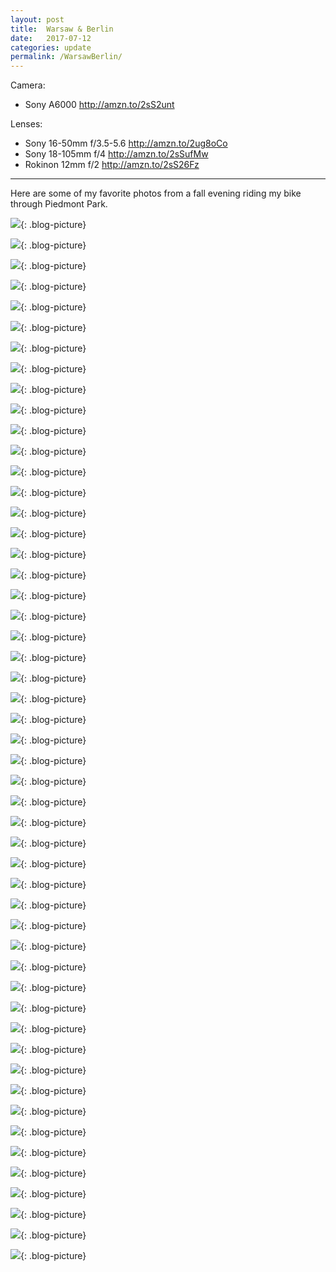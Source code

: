 ```yaml
---
layout: post
title:  Warsaw & Berlin
date:   2017-07-12
categories: update
permalink: /WarsawBerlin/
---
```


Camera: 
  * Sony A6000   <http://amzn.to/2sS2unt>

Lenses:
  * Sony 16-50mm f/3.5-5.6 <http://amzn.to/2ug8oCo>
  * Sony 18-105mm f/4 <http://amzn.to/2sSufMw>
  * Rokinon 12mm f/2 <http://amzn.to/2sS26Fz>

* * *

Here are some of my favorite photos from a fall evening riding my bike through Piedmont Park. 

![](https://c1.staticflickr.com/5/4217/35039378543_039945e1c4_b.jpg){: .blog-picture}

![](https://c1.staticflickr.com/5/4287/35679871142_b22e458ede_b.jpg){: .blog-picture}

![](https://c1.staticflickr.com/5/4235/35008845944_005292cffd_b.jpg){: .blog-picture}

![](https://c1.staticflickr.com/5/4208/35808301616_da160c6d5f_b.jpg){: .blog-picture}

![](https://c1.staticflickr.com/5/4236/35008855644_02cf756187_b.jpg){: .blog-picture}

![](https://c1.staticflickr.com/5/4211/35717038471_558788559c_b.jpg){: .blog-picture}

![](https://c1.staticflickr.com/5/4233/35460920100_c712fdd0b9_b.jpg){: .blog-picture}

![](https://c1.staticflickr.com/5/4253/35460925510_eb03e5bbda_b.jpg){: .blog-picture}

![](https://c1.staticflickr.com/5/4253/35039359233_ae5c4d2b66_b.jpg){: .blog-picture}

![](https://c1.staticflickr.com/5/4265/35039364213_f9237057a5_b.jpg){: .blog-picture}

![](https://c1.staticflickr.com/5/4279/35008875864_992a496338_b.jpg){: .blog-picture}

![](https://c1.staticflickr.com/5/4217/35008887864_478913781c_b.jpg){: .blog-picture}

![](https://c1.staticflickr.com/5/4286/35717073161_1aa75fa013_b.jpg){: .blog-picture}

![](https://c1.staticflickr.com/5/4217/35039401013_cb6d373473_b.jpg){: .blog-picture}

![](https://c1.staticflickr.com/5/4277/35808367616_a6b37d130f_b.jpg){: .blog-picture}

![](https://c1.staticflickr.com/5/4286/35039413653_07dc4fb62a_b.jpg){: .blog-picture}

![](https://c1.staticflickr.com/5/4283/35460969390_f8a920be6a_b.jpg){: .blog-picture}

![](https://c1.staticflickr.com/5/4116/35039434783_cf93d618e5_b.jpg){: .blog-picture}

![](https://c1.staticflickr.com/5/4261/35460984110_339d49ab83_b.jpg){: .blog-picture}

![](https://c1.staticflickr.com/5/4284/35717103551_d9693a4768_b.jpg){: .blog-picture}

![](https://c1.staticflickr.com/5/4282/35008925004_6d563661e1_b.jpg){: .blog-picture}

![](https://c1.staticflickr.com/5/4205/35717115661_2beb9f51c8_b.jpg){: .blog-picture}

![](https://c1.staticflickr.com/5/4254/35039459343_bf93d59454_b.jpg){: .blog-picture}

![](https://c1.staticflickr.com/5/4206/35039463693_2c0c371d45_b.jpg){: .blog-picture}

![](https://c1.staticflickr.com/5/4258/35679949942_910575b1c3_b.jpg){: .blog-picture}

![](https://c1.staticflickr.com/5/4257/35039474513_33e6ac3305_b.jpg){: .blog-picture}

![](https://c1.staticflickr.com/5/4212/35679955262_d76fbf7399_b.jpg){: .blog-picture}

![](https://c1.staticflickr.com/5/4236/35808417236_081f73a797_b.jpg){: .blog-picture}

![](https://c1.staticflickr.com/5/4229/35679958762_238f30c82f_b.jpg){: .blog-picture}

![](https://c1.staticflickr.com/5/4241/35808424116_cfdaef564e_b.jpg){: .blog-picture}

![](https://c1.staticflickr.com/5/4277/35717167361_6168c96c3f_b.jpg){: .blog-picture}

![](https://c1.staticflickr.com/5/4263/35679969052_c6fc0a7dfb_b.jpg){: .blog-picture}

![](https://c1.staticflickr.com/5/4229/35848999715_1a36fab14d_b.jpg){: .blog-picture}

![](https://c1.staticflickr.com/5/4232/35717193951_07e5dc9bf0_b.jpg){: .blog-picture}

![](https://c1.staticflickr.com/5/4209/35808456536_2a134df54d_b.jpg){: .blog-picture}

![](https://c1.staticflickr.com/5/4284/35808462806_16e5a61d52_b.jpg){: .blog-picture}

![](https://c1.staticflickr.com/5/4253/35808469946_f18cbe817d_b.jpg){: .blog-picture}

![](https://c1.staticflickr.com/5/4241/35717203161_e3c810cb43_b.jpg){: .blog-picture}

![](https://c1.staticflickr.com/5/4230/35808480596_28542227f5_b.jpg){: .blog-picture}

![](https://c1.staticflickr.com/5/4256/35680015302_bb2ca0f257_b.jpg){: .blog-picture}

![](https://c1.staticflickr.com/5/4206/35680019482_6e2b66c0c6_b.jpg){: .blog-picture}

![](https://c1.staticflickr.com/5/4277/35039554613_c6bc277770_b.jpg){: .blog-picture}

![](https://c1.staticflickr.com/5/4290/35009016974_f287093e18_b.jpg){: .blog-picture}

![](https://c1.staticflickr.com/5/4215/35849072315_e2d4af1573_c.jpg){: .blog-picture}

![](https://c1.staticflickr.com/5/4254/35717230181_e2cf5506d5_b.jpg){: .blog-picture}

![](https://c1.staticflickr.com/5/4241/35717238931_34f4411e49_b.jpg){: .blog-picture}

![](https://c1.staticflickr.com/5/4213/35849085795_b2d4837ddd_b.jpg){: .blog-picture}

![](https://c1.staticflickr.com/5/4257/35717248601_b8998ce06a_c.jpg){: .blog-picture}

![](https://c1.staticflickr.com/5/4239/35808557566_427a658171_b.jpg){: .blog-picture}

![](https://c1.staticflickr.com/5/4266/35717252471_a48eed3a49_b.jpg){: .blog-picture}

![](https://c1.staticflickr.com/5/4255/35808563076_38576d8df8_b.jpg){: .blog-picture}




